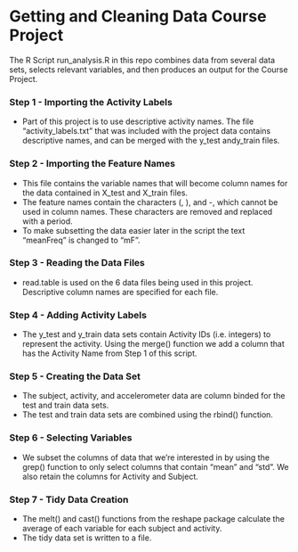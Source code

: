 Getting and Cleaning Data Course Project
===================

The R Script run_analysis.R in this repo combines data from several data sets, selects relevant variables, and then produces an output for the Course Project. 

### Step 1 - Importing the Activity Labels
* Part of this project is to use descriptive activity names. The file “activity_labels.txt” that was included with the project data contains descriptive names, and can be merged with the y_test andy_train files.

### Step 2 - Importing the Feature Names
* This file contains the variable names that will become column names for the data contained in X_test and X_train files. 
* The feature names contain the characters (, ), and -, which cannot be used in column names. These characters are removed and replaced with a period.
* To make subsetting the data easier later in the script the text “meanFreq” is changed to “mF”.

### Step 3 - Reading the Data Files
* read.table is used on the 6 data files being used in this project. Descriptive column names are specified for each file.

### Step 4 - Adding Activity Labels
* The y_test and y_train data sets contain Activity IDs (i.e. integers) to represent the activity. Using the merge() function we add a column that has the Activity Name from Step 1 of this script.

### Step 5 - Creating the Data Set
* The subject, activity, and accelerometer data are column binded for the test and train data sets.
* The test and train data sets are combined using the rbind() function.

### Step 6 - Selecting Variables
* We subset the columns of data that we’re interested in by using the grep() function to only select columns that contain “mean” and “std”. We also retain the columns for Activity and Subject.

### Step 7 - Tidy Data Creation
* The melt() and cast() functions from the reshape package calculate the average of each variable for each subject and activity.
* The tidy data set is written to a file.

